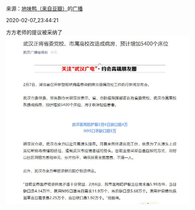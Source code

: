 来源：[地味鸭（来自豆瓣）](https://www.douban.com/people/47513232/)的[广播](https://www.douban.com/people/47513232/status/2797065483/)


2020-02-07_23:44:21


方方老师的提议被采纳了
![](./pic/2020-02-07_23:44:21-地味鸭的广播1.jpg)  

